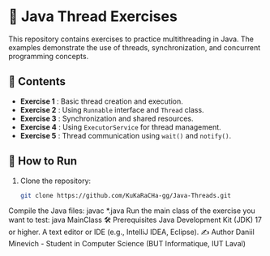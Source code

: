 # 🧵 Java Thread Exercises

This repository contains exercises to practice multithreading in Java. The examples demonstrate the use of threads, synchronization, and concurrent programming concepts.

## 📂 Contents
- **Exercise 1** : Basic thread creation and execution.
- **Exercise 2** : Using `Runnable` interface and `Thread` class.
- **Exercise 3** : Synchronization and shared resources.
- **Exercise 4** : Using `ExecutorService` for thread management.
- **Exercise 5** : Thread communication using `wait()` and `notify()`.

## 🚀 How to Run
1. Clone the repository:
   ```bash
   git clone https://github.com/KuKaRaCHa-gg/Java-Threads.git
Compile the Java files:
javac *.java
Run the main class of the exercise you want to test:
java MainClass
🛠️ Prerequisites
Java Development Kit (JDK) 17 or higher.
A text editor or IDE (e.g., IntelliJ IDEA, Eclipse).
✍️ Author
Daniil Minevich - Student in Computer Science (BUT Informatique, IUT Laval)
